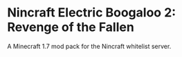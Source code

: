 Nincraft Electric Boogaloo 2: Revenge of the Fallen
===========================================

A Minecraft 1.7 mod pack for the Nincraft whitelist server.
